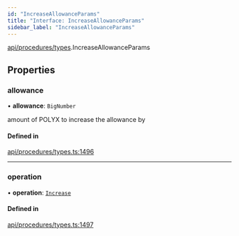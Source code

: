 ```yaml
---
id: "IncreaseAllowanceParams"
title: "Interface: IncreaseAllowanceParams"
sidebar_label: "IncreaseAllowanceParams"
---
```


[api/procedures/types](../../../../../modules/API/Procedures/Types/Types.md).IncreaseAllowanceParams

## Properties

### allowance

• **allowance**: `BigNumber`

amount of POLYX to increase the allowance by

#### Defined in

[api/procedures/types.ts:1496](https://github.com/PolymeshAssociation/polymesh-sdk/blob/c53723bab/src/api/procedures/types.ts#L1496)

___

### operation

• **operation**: [`Increase`](../../../../../enums/API/Procedures/Types/AllowanceOperation/AllowanceOperation.md#increase)

#### Defined in

[api/procedures/types.ts:1497](https://github.com/PolymeshAssociation/polymesh-sdk/blob/c53723bab/src/api/procedures/types.ts#L1497)
